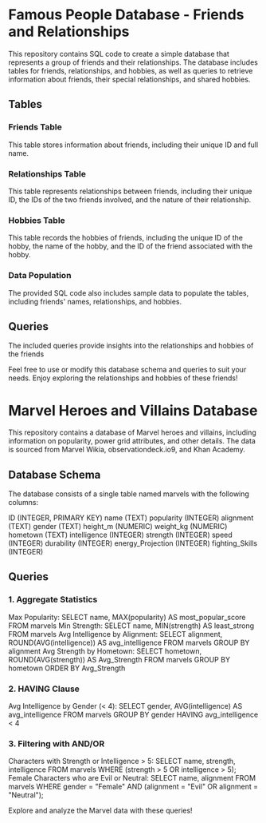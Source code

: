 # Famous People Database - Friends and Relationships

This repository contains SQL code to create a simple database that represents a group of friends and their relationships. The database includes tables for friends, relationships, and hobbies, as well as queries to retrieve information about friends, their special relationships, and shared hobbies.

## Tables

### Friends Table
This table stores information about friends, including their unique ID and full name.

### Relationships Table
This table represents relationships between friends, including their unique ID, the IDs of the two friends involved, and the nature of their relationship.

### Hobbies Table
This table records the hobbies of friends, including the unique ID of the hobby, the name of the hobby, and the ID of the friend associated with the hobby.

### Data Population
The provided SQL code also includes sample data to populate the tables, including friends' names, relationships, and hobbies.

## Queries
The included queries provide insights into the relationships and hobbies of the friends

Feel free to use or modify this database schema and queries to suit your needs. Enjoy exploring the relationships and hobbies of these friends!


# Marvel Heroes and Villains Database
This repository contains a database of Marvel heroes and villains, including information on popularity, power grid attributes, and other details. The data is sourced from Marvel Wikia, observationdeck.io9, and Khan Academy.

## Database Schema
The database consists of a single table named marvels with the following columns:

ID (INTEGER, PRIMARY KEY)
name (TEXT)
popularity (INTEGER)
alignment (TEXT)
gender (TEXT)
height_m (NUMERIC)
weight_kg (NUMERIC)
hometown (TEXT)
intelligence (INTEGER)
strength (INTEGER)
speed (INTEGER)
durability (INTEGER)
energy_Projection (INTEGER)
fighting_Skills (INTEGER)

## Queries
### 1. Aggregate Statistics
Max Popularity: SELECT name, MAX(popularity) AS most_popular_score FROM marvels
Min Strength: SELECT name, MIN(strength) AS least_strong FROM marvels
Avg Intelligence by Alignment: SELECT alignment, ROUND(AVG(intelligence)) AS avg_intelligence FROM marvels GROUP BY alignment
Avg Strength by Hometown: SELECT hometown, ROUND(AVG(strength)) AS Avg_Strength FROM marvels GROUP BY hometown ORDER BY Avg_Strength

### 2. HAVING Clause
Avg Intelligence by Gender (< 4): SELECT gender, AVG(intelligence) AS avg_intelligence FROM marvels GROUP BY gender HAVING avg_intelligence < 4

### 3. Filtering with AND/OR
Characters with Strength or Intelligence > 5: SELECT name, strength, intelligence FROM marvels WHERE (strength > 5 OR intelligence > 5);
Female Characters who are Evil or Neutral: SELECT name, alignment FROM marvels WHERE gender = "Female" AND (alignment = "Evil" OR alignment = "Neutral");

Explore and analyze the Marvel data with these queries!

